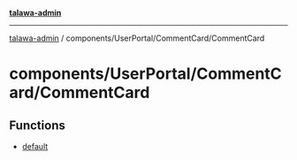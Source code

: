 [**talawa-admin**](../../../../README.md)

***

[talawa-admin](../../../../modules.md) / components/UserPortal/CommentCard/CommentCard

# components/UserPortal/CommentCard/CommentCard

## Functions

- [default](functions/default.md)
